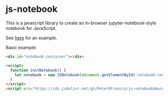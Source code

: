 # js-notebook

This is a javascript library to create an in-browser jupyter-notebook-style notebook for JavaScript.

See [here](https://peterefrancis.com/js-notebook) for an example.

Basic example:

```html
<div id="notebook-container"></div>

<script>
  function initNotebook() {
    let notebook = new JSNotebook(document.getElementById('notebook-container'));
  }
</script>
<script src="https://cdn.jsdelivr.net/gh/PeterEFrancis/js-notebook@main/dist/js-notebook.min.js" onload="initNotebook()"></script>
```